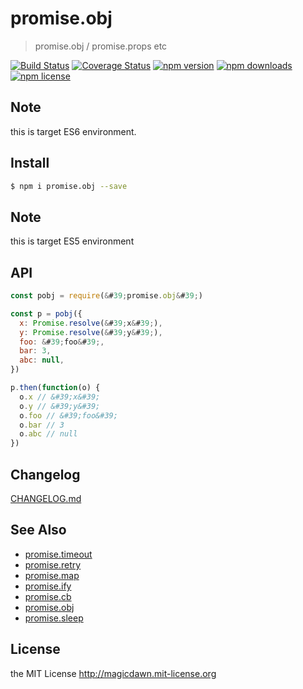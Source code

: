 <!-- template for package readme -->

# promise.obj

> promise.obj / promise.props etc

[![Build Status](https://img.shields.io/travis/magicdawn/promise.x.svg?style=flat-square)](https://travis-ci.org/magicdawn/promise.x)
[![Coverage Status](https://img.shields.io/codecov/c/github/magicdawn/promise.obj.svg?style=flat-square)](https://codecov.io/gh/magicdawn/promise.obj)
[![npm version](https://img.shields.io/npm/v/promise.obj.svg?style=flat-square)](https://www.npmjs.com/package/promise.obj)
[![npm downloads](https://img.shields.io/npm/dm/promise.obj.svg?style=flat-square)](https://www.npmjs.com/package/promise.obj)
[![npm license](https://img.shields.io/npm/l/promise.obj.svg?style=flat-square)](http://magicdawn.mit-license.org)

## Note

this is target ES6 environment.

## Install

```sh
$ npm i promise.obj --save
```

## Note

this is target ES5 environment

## API

```js
const pobj = require(&#39;promise.obj&#39;)

const p = pobj({
  x: Promise.resolve(&#39;x&#39;),
  y: Promise.resolve(&#39;y&#39;),
  foo: &#39;foo&#39;,
  bar: 3,
  abc: null,
})

p.then(function(o) {
  o.x // &#39;x&#39;
  o.y // &#39;y&#39;
  o.foo // &#39;foo&#39;
  o.bar // 3
  o.abc // null
})
```

## Changelog

[CHANGELOG.md](CHANGELOG.md)

## See Also

- [promise.timeout](https://github.com/magicdawn/promise.x/promise.timeout)
- [promise.retry](https://github.com/magicdawn/promise.x/promise.retry)
- [promise.map](https://github.com/magicdawn/promise.x/promise.map)
- [promise.ify](https://github.com/magicdawn/promise.x/promise.ify)
- [promise.cb](https://github.com/magicdawn/promise.x/promise.cb)
- [promise.obj](https://github.com/magicdawn/promise.x/promise.obj)
- [promise.sleep](https://github.com/magicdawn/promise.x/promise.sleep)

## License

the MIT License http://magicdawn.mit-license.org
